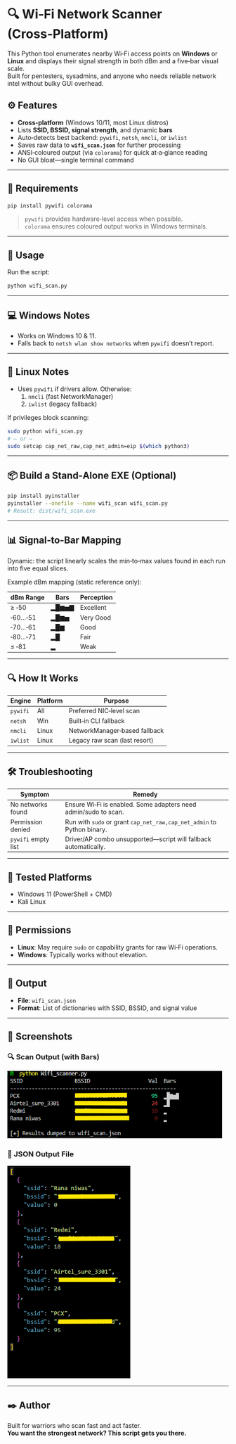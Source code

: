 
# 🔍 Wi‑Fi Network Scanner (Cross‑Platform)

This Python tool enumerates nearby Wi‑Fi access points on **Windows** or **Linux** and displays their signal strength in both dBm and a five‑bar visual scale.  
Built for pentesters, sysadmins, and anyone who needs reliable network intel without bulky GUI overhead.



## ⚙️ Features

- **Cross‑platform** (Windows 10/11, most Linux distros)  
- Lists **SSID, BSSID, signal strength**, and dynamic **bars**  
- Auto‑detects best backend: `pywifi`, `netsh`, `nmcli`, or `iwlist`  
- Saves raw data to **`wifi_scan.json`** for further processing  
- ANSI‑coloured output (via `colorama`) for quick at‑a‑glance reading  
- No GUI bloat—single terminal command

---

## 🧰 Requirements

```bash
pip install pywifi colorama
```

> `pywifi` provides hardware‑level access when possible.  
> `colorama` ensures coloured output works in Windows terminals.

---

## 🚀 Usage

Run the script:

```bash
python wifi_scan.py
```



---

## 💻 Windows Notes

- Works on Windows 10 & 11.  
- Falls back to `netsh wlan show networks` when `pywifi` doesn’t report.

---

## 🐧 Linux Notes

- Uses `pywifi` if drivers allow. Otherwise:
  1. `nmcli` (fast NetworkManager)
  2. `iwlist` (legacy fallback)

If privileges block scanning:

```bash
sudo python wifi_scan.py
# – or –
sudo setcap cap_net_raw,cap_net_admin=eip $(which python3)
```

---

## 📦 Build a Stand‑Alone EXE (Optional)

```bash
pip install pyinstaller
pyinstaller --onefile --name wifi_scan wifi_scan.py
# Result: dist/wifi_scan.exe
```

---

## 📊 Signal‑to‑Bar Mapping

Dynamic: the script linearly scales the min‑to‑max values found in each run into five equal slices.

Example dBm mapping (static reference only):

| dBm Range  | Bars   | Perception    |
|------------|--------|---------------|
| ≥ ‑50      | ▂█▆▅▇ | Excellent     |
| ‑60…‑51    | ▂█▆▅ | Very Good     |
| ‑70…‑61    | ▂█▆  | Good          |
| ‑80…‑71    | ▂█   | Fair          |
| ≤ ‑81      | ▂    | Weak          |

---

## 🔍 How It Works

| Engine     | Platform | Purpose                               |
|------------|----------|---------------------------------------|
| `pywifi`   | All      | Preferred NIC‑level scan              |
| `netsh`    | Win      | Built‑in CLI fallback                 |
| `nmcli`    | Linux    | NetworkManager‑based fallback         |
| `iwlist`   | Linux    | Legacy raw scan (last resort)         |

---

## 🛠 Troubleshooting

| Symptom              | Remedy                                                                 |
|----------------------|------------------------------------------------------------------------|
| No networks found    | Ensure Wi‑Fi is enabled. Some adapters need admin/sudo to scan.        |
| Permission denied    | Run with `sudo` or grant `cap_net_raw,cap_net_admin` to Python binary. |
| `pywifi` empty list  | Driver/AP combo unsupported—script will fallback automatically.        |

---

## 🧪 Tested Platforms

- Windows 11 (PowerShell + CMD)  
- Kali Linux

---

## 🔐 Permissions

- **Linux**: May require `sudo` or capability grants for raw Wi‑Fi operations.  
- **Windows**: Typically works without elevation.

---

## 📁 Output

- **File**: `wifi_scan.json`  
- **Format**: List of dictionaries with SSID, BSSID, and signal value

---



## 📸 Screenshots

### 🔍 Scan Output (with Bars)
![Scan with bars](assets/pic1.png)

### 📁 JSON Output File
![JSON output](assets/pic2.png)

---


## ✒️ Author

Built for warriors who scan fast and act faster.  
**You want the strongest network? This script gets you there.**
